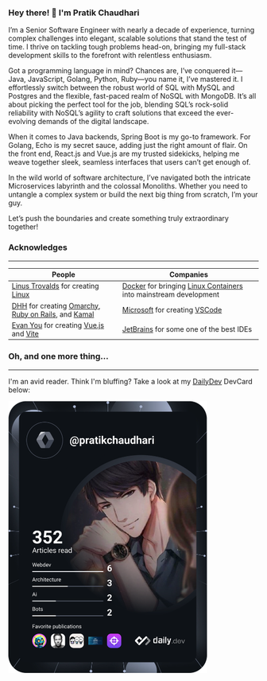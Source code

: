 ### Hey there! 👋 I'm Pratik Chaudhari 

I’m a Senior Software Engineer with nearly a decade of experience, turning complex challenges into elegant, scalable solutions that stand the test of time. I thrive on tackling tough problems head-on, bringing my full-stack development skills to the forefront with relentless enthusiasm.

Got a programming language in mind? Chances are, I’ve conquered it—Java, JavaScript, Golang, Python, Ruby—you name it, I’ve mastered it. I effortlessly switch between the robust world of SQL with MySQL and Postgres and the flexible, fast-paced realm of NoSQL with MongoDB. It’s all about picking the perfect tool for the job, blending SQL’s rock-solid reliability with NoSQL’s agility to craft solutions that exceed the ever-evolving demands of the digital landscape.

When it comes to Java backends, Spring Boot is my go-to framework. For Golang, Echo is my secret sauce, adding just the right amount of flair. On the front end, React.js and Vue.js are my trusted sidekicks, helping me weave together sleek, seamless interfaces that users can’t get enough of.

In the wild world of software architecture, I’ve navigated both the intricate Microservices labyrinth and the colossal Monoliths. Whether you need to untangle a complex system or build the next big thing from scratch, I’m your guy.

Let’s push the boundaries and create something truly extraordinary together!

### Acknowledges

---

| People                                                                                                                                                     | Companies                                                                                                                    |
|------------------------------------------------------------------------------------------------------------------------------------------------------------|------------------------------------------------------------------------------------------------------------------------------|
| [Linus Trovalds](https://github.com/torvalds) for creating [Linux](https://github.com/torvalds/linux)                                                      | [Docker](https://github.com/docker) for bringing [Linux Containers](https://linuxcontainers.org) into mainstream development |
 | [DHH](https://github.com/DHH) for creating [Omarchy](https://omarchy.org), [Ruby on Rails](https://rubyonrails.org), and [Kamal](https://kamal-deploy.org) | [Microsoft](https://github.com/microsoft) for creating [VSCode](https://code.visualstudio.com)                               |
| [Evan You](https://github.com/yyx990803) for creating [Vue.js](https://vuejs.org) and [Vite](https://vite.dev)                                             | [JetBrains](https://github.com/jetbrains) for some one of the best IDEs                                                      |

### Oh, and one more thing... 

---

I'm an avid reader. Think I'm bluffing? Take a look at my [DailyDev](https://github.com/dailydotdev/daily?tab=readme-ov-file) DevCard below:

<a href="https://app.daily.dev/pratikchaudhari"><img src="https://github.com/pratikgchaudhari/pratikgchaudhari/blob/main/devcard.svg" width="400" alt="Pratik Chaudhari's Dev Card"/></a>
